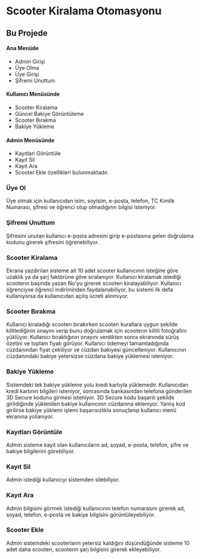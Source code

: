 # Scooter Kiralama Otomasyonu
  ## Bu Projede 
#### Ana Menüde
- Admin Girişi
- Üye Olma
- Üye Girişi
- Şifremi Unuttum

 #### Kullanıcı Menüsünde
- Scooter Kiralama
- Güncel Bakiye Görüntüleme
- Scooter Bırakma
- Bakiye Yükleme

 #### Admin Menüsünde
- Kayıtlari Görüntüle
- Kayıt Sil
- Kayıt Ara
- Scooter Ekle özellikleri bulunmaktadır.


### Üye Ol
Üye olmak için kullanıcıdan isim, soyisim, e-posta, telefon, TC Kimlik Numarası, şifresi ve öğrenci olup olmadığının bilgisi isteniyor.
### Şifremi Unuttum
Şifresini unutan kullanıcı e-posta adresini girip e-postasına gelen doğrulama kodunu girerek şifresini öğrenebiliyor.
### Scooter Kiralama
Ekrana yazdırılan  sisteme ait 10 adet scooter kullanıcının isteğine göre uzaklık ya da şarj faktörüne göre sıralanıyor. Kullanıcı kiralamak istediği scooterın başında yazan No'yu girerek scooterı kiralayabiliyor. Kullanıcı öğrenciyse öğrenci indiriminden faydalanabiliyor, bu sistemi ilk defa kullanıyorsa da kullanıcıdan açılış ücreti alınmıyor.
### Scooter Bırakma
Kullanıcı kiraladığı scooterı bırakırken scooterı kurallara uygun şekilde kilitlediğinin onayını verip bunu doğrulamak için scooterın kilitli fotoğrafını yüklüyor. Kullanıcı bıraktığının onayını verdikten sonra ekranında sürüş özetini ve toplam fiyatı görüyor. Kullanıcı ödemeyi tamamladığında cüzdanından fiyat çekiliyor ve cüzdan bakiyesi güncelleniyor. Kullanıcının cüzdanındaki bakiye yetersizse cüzdana bakiye yüklemesi isteniyor. 
### Bakiye Yükleme
Sistemdeki tek bakiye yükleme yolu kredi kartıyla yüklemedir. Kullanıcıdan kredi kartının bilgileri isteniyor, sonrasında bankasından telefona gönderilen 3D Secure kodunu girmesi isteniyor. 3D Secure kodu başarılı şekilde girildiğinde yüklenilen bakiye kullanıcının cüzdanına ekleniyor. Yanlış kod girilirse bakiye yüklemi işlemi başarısızlıkla sonuçlanıp kullanıcı menü ekranına yollanıyor.
### Kayıtları Görüntüle
Admin sisteme kayıt olan kullanıcıların ad, soyad, e-posta, telefon, şifre ve bakiye bilgilerini görebiliyor.
### Kayıt Sil
Admin istediği kullanıcıyı sistemden silebiliyor.
### Kayıt Ara
Admin bilgisini görmek istediği kullanıcının telefon numarasını girerek ad, soyad, telefon, e-posta ve bakiye bilgisini görüntüleyebiliyor.
### Scooter Ekle
Admin sistemdeki scooterların yetersiz kaldığını düşündüğünde sisteme 10 adet daha scooterı, scooterın şarj bilgisini girerek ekleyebiliyor.
